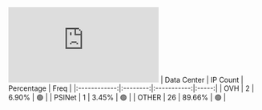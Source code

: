 ![Diagramm](https://github.com/obajay/StateSync-snapshots/blob/main/Projects/Rebus/1/README.md)
| Data Center | IP Count | Percentage | Freq |
|:------------:|:--------:|:-----------:|:-----:|
| OVH | 2 | 6.90% | 🟢 |
| PSINet | 1 | 3.45% | 🟢 |
| OTHER | 26 | 89.66% | 🟢 |